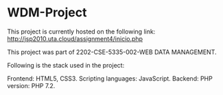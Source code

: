 # WDM-Project

This project is currently hosted on the following link: http://jsp2010.uta.cloud/assignment4/inicio.php

This project was part of 2202-CSE-5335-002-WEB DATA MANAGEMENT.

Following is the stack used in the project:

Frontend: HTML5, CSS3.
Scripting languages: JavaScript.
Backend: PHP version: PHP 7.2.